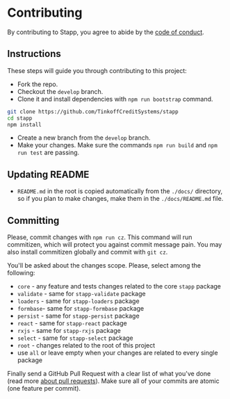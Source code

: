 # Contributing

By contributing to Stapp, you agree to abide by the [code of conduct](https://github.com/TinkoffCreditSystems/stapp/blob/master/code-of-conduct.md).

## Instructions

These steps will guide you through contributing to this project:

- Fork the repo.
- Checkout the `develop` branch.
- Clone it and install dependencies with `npm run bootstrap` command.

```bash
git clone https://github.com/TinkoffCreditSystems/stapp
cd stapp
npm install
```
- Create a new branch from the `develop` branch.
- Make your changes. Make sure the commands `npm run build` and `npm run test` are passing.

## Updating README
* `README.md` in the root is copied automatically from the `./docs/` directory, so if you plan to make changes, make them in the `./docs/README.md` file.

## Committing

Please, commit changes with `npm run cz`. This command will run commitizen, which will protect you against commit message pain. You may also install commitizen globally and commit with `git cz`.

You'll be asked about the changes scope. Please, select among the following:

* `core` - any feature and tests changes related to the core `stapp` package
* `validate` - same for `stapp-validate` package
* `loaders` - same for `stapp-loaders` package
* `formbase`- same for `stapp-formbase` package
* `persist` - same for `stapp-persist` package
* `react` - same for `stapp-react` package
* `rxjs` - same for `stapp-rxjs` package
* `select` - same for `stapp-select` package
* `root` - changes related to the root of this project
* use `all` or leave empty when your changes are related to every single package

Finally send a GitHub Pull Request with a clear list of what you've done (read more [about pull requests](https://help.github.com/articles/about-pull-requests/)). Make sure all of your commits are atomic (one feature per commit).
